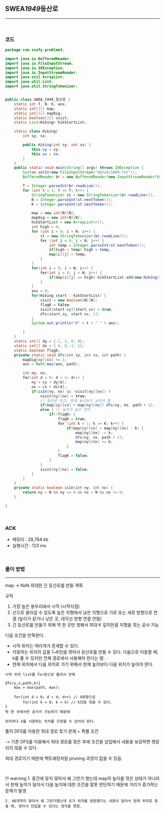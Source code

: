 ## SWEA*1949*등산로

---

<br />

### 코드

```java
package com.ssafy.problem3;

import java.io.BufferedReader;
import java.io.FileInputStream;
import java.io.IOException;
import java.io.InputStreamReader;
import java.util.ArrayList;
import java.util.List;
import java.util.StringTokenizer;


public class SWEA_1949_등산로 {
	static int T, N, K, ans;
	static int[][] map;
	static int[][] mapDig;
	static boolean[][] visit;
	static List<Hiking> hikStartList;

	static class Hiking{
		int sy, sx;

		public Hiking(int sy, int sx) {
			this.sy = sy;
			this.sx = sx;
		}
	}
	public static void main(String[] args) throws IOException {
		System.setIn(new FileInputStream("data3/1949.txt"));
		BufferedReader br = new BufferedReader(new InputStreamReader(System.in));

		T = Integer.parseInt(br.readLine());
		for (int t = 1; t <= T; t++) {
			StringTokenizer st = new StringTokenizer(br.readLine());
			N = Integer.parseInt(st.nextToken());
			K = Integer.parseInt(st.nextToken());

			map = new int[N][N];
			mapDig = new int[N][N];
			hikStartList = new ArrayList<>();
			int high = 0;
			for (int i = 0; i < N; i++) {
				st = new StringTokenizer(br.readLine());
				for (int j = 0; j < N; j++) {
					int temp = Integer.parseInt(st.nextToken());
					if(high < temp) high = temp;
					map[i][j] = temp;
				}
			}
			for(int i = 0; i < N; i++) {
				for(int j = 0; j < N; j++) {
					if(map[i][j] == high) hikStartList.add(new Hiking(i, j));
				}
			}
			ans = 0;
			for(Hiking start : hikStartList) {
				visit = new boolean[N][N];
				flagK = false;
				visit[start.sy][start.sx] = true;
				dfs(start.sy, start.sx, 1);
			}
			System.out.println("#" + t + " " + ans);

		}
	}
	static int[] dy = {-1, 1, 0, 0};
	static int[] dx = { 0, 0,-1, 1};
	static boolean flagK;
	private static void dfs(int cy, int cx, int path) {
		mapDig[cy][cx] += 1;
		ans = Math.max(ans, path);

		int ny, nx;
		for(int d = 0; d < 4; d++) {
			ny = cy + dy[d];
			nx = cx + dx[d];
			if(isIn(ny, nx) && !visit[ny][nx]) {
				visit[ny][nx] = true;
				// 등산로 조건, 현재 높이보다 낮아야 함
				if(map[cy][cx] > map[ny][nx]) dfs(ny, nx, path + 1);
				else { // 높이가 높은 경우
					if(!flagK) {
						flagK = true;
						for (int k = 1; k <= K; k++) {
							if(map[cy][cx] > map[ny][nx] - k) {
								map[ny][nx] -= k;
								dfs(ny, nx, path + 1);
								map[ny][nx] += k;
							}
						}
						flagK = false;
					}
				}
				visit[ny][nx] = false;
			}
		}
	}
	private static boolean isIn(int ny, int nx) {
		return ny < N && ny >= 0 && nx < N && nx >= 0;
	}

}
```

<br />

### ACK

- 메모리 : 28,764 kb
- 실행시간 : 123 ms

<br />

### 풀이 방법

---

map -> NxN
최대한 긴 등산로를 만들 계획

규칙

1. 가장 높은 봉우리에서 시작 (시작지점)
2. 산으로 올라갈 수 있도록 높은 지형에서 낮은 지형으로 가로 또는 세로 방향으로 연결 (높이가 같거나 낮은 곳, 대각선 방향 연결 안됨)
3. 긴 등산로를 만들기 위해 딱 한 곳만 정해서 최대 K 깊이만큼 지형을 깎는 공사 가능

다음 조건을 만족한다.

- 시작 위치는 여러개가 존재할 수 있다.
- 이동하는 위치의 값을 1~K만큼 깎아서 등산로를 만들 수 있다. 다음으로 이동할 때, k를 줄 수 있지만 전체 경로에서 사용해야 한다는 말.
- 현재 위치에서 다음 위치로 가기 위해서 현재 높이보다 다음 위치가 높아야 한다.

```
시작 위치 list를 for문으로 돌려서 반복

dfs(y,x,path,k){
    max = max(path, max);

    for(int d = 0; d < 4; d++) // 4방향으로
        for(int k = 0; k < k) // k만큼 깎을 수 있다.
}
딱 한 곳에서만 공사가 가능하기 때문에

위치마다 k를 사용하는 위치를 지정할 수 있어야 한다.
```

풀이
DFS를 이용한 최대 경로 찾기 문제 + 특별 조건

-> 기존 DFS를 이용해서 최대 경로를 찾은 후에 조건을 삽입해서 내용을 보강하면 헷갈리지 않을 수 있다.

최대 경로이기 때문에 백트래킹처럼 pruning 과정이 없을 수 있음.

<br />

<!--추가 내용 있다면 더 적어주시면 됩니다-->

!!! warning 1. 중간에 맞지 않아서 왜 그런가 했는데 map의 높이를 깎은 상태가 아니라서 현재 높이가 달라서 다음 높이에 대한 조건을 잘못 판단하기 때문에 거리가 증가하는 문제가 발생

    2. 46개까지 맞아서 왜 그런가했는데 초기 위치를 방문했다는 내용이 없어서 원래 위치로 왔을 때, 깎아서 진입할 수 있다는 생각을 못함.
